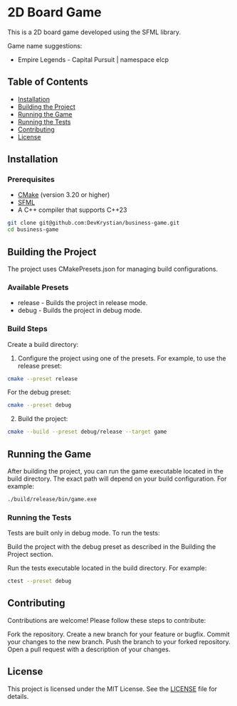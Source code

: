 # 2D Board Game

This is a 2D board game developed using the SFML library.

Game name suggestions:
 - Empire Legends - Capital Pursuit | namespace elcp

## Table of Contents

- [Installation](#installation)
- [Building the Project](#building-the-project)
- [Running the Game](#running-the-game)
- [Running the Tests](#running-the-tests)
- [Contributing](#contributing)
- [License](#license)

## Installation

### Prerequisites

- [CMake](https://cmake.org/) (version 3.20 or higher)
- [SFML](https://www.sfml-dev.org/)
- A C++ compiler that supports C++23

```sh
git clone git@github.com:DevKrystian/business-game.git
cd business-game
```

## Building the Project

The project uses CMakePresets.json for managing build configurations.

### Available Presets
- release - Builds the project in release mode.
- debug - Builds the project in debug mode.

### Build Steps
Create a build directory:

1. Configure the project using one of the presets. For example, to use the release preset:

```sh
cmake --preset release
```
For the debug preset:
```sh
cmake --preset debug
```
2. Build the project:

```sh
cmake --build --preset debug/release --target game
```

## Running the Game
After building the project, you can run the game executable located in the build directory. The exact path will depend on your build configuration. For example:

```sh
./build/release/bin/game.exe
```
### Running the Tests
Tests are built only in debug mode. To run the tests:

Build the project with the debug preset as described in the Building the Project section.

Run the tests executable located in the build directory. For example:

```sh
ctest --preset debug
```
## Contributing
Contributions are welcome! Please follow these steps to contribute:

Fork the repository.
Create a new branch for your feature or bugfix.
Commit your changes to the new branch.
Push the branch to your forked repository.
Open a pull request with a description of your changes.

## License
This project is licensed under the MIT License. See the [LICENSE](https://opensource.org/license/mit) file for details.
